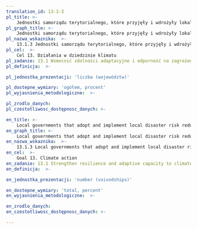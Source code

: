 ```yaml
---
translation_id: 13-1-3
pl_title: >-
    Jednostki samorządu terytorialnego, które przyjęły i wdrożyły lokalne strategie redukcji ryzyka katastrof zgodne z krajową strategią redukcji ryzyka katastrof
pl_graph_title: >-
    Jednostki samorządu terytorialnego, które przyjęły i wdrożyły lokalne strategie redukcji ryzyka katastrof zgodne z krajową strategią redukcji ryzyka katastrof
pl_nazwa_wskaznika:  >-
    13.1.3 Jednostki samorządu terytorialnego, które przyjęły i wdrożyły lokalne strategie redukcji ryzyka katastrof zgodne z krajową strategią redukcji ryzyka katastrof
pl_cel:  >-
    Cel 13. Działania w dziedzinie klimatu
pl_zadanie: 13.1 Wzmocnić zdolności adaptacyjne i odporność na zagrożenia klimatyczne i katastrofy naturalne we wszystkich krajach
pl_definicja:  >-

pl_jednostka_prezentacji: 'liczba (województw)'

pl_dostepne_wymiary: 'ogółem, procent'
pl_wyjasnienia_metodologiczne:  >-

pl_zrodlo_danych:
pl_czestotliwosc_dostępnosc_danych: >-

en_title: >-
    Local governments that adopt and implement local disaster risk reduction strategies in line with national disaster risk reduction strategies
en_graph_title: >-
    Local governments that adopt and implement local disaster risk reduction strategies in line with national disaster risk reduction strategies
en_nazwa_wskaznika:  >-
    13.1.3 Local governments that adopt and implement local disaster risk reduction strategies in line with national disaster risk reduction strategies
en_cel:  >-
    Goal 13. Climate action
en_zadanie: 13.1 Strengthen resilience and adaptive capacity to climate-related hazards and natural disasters in all countries
en_definicja:  >-

en_jednostka_prezentacji: 'number (voivodships)'

en_dostepne_wymiary: 'total, percent'
en_wyjasnienia_metodologiczne:  >-

en_zrodlo_danych:
en_czestotliwosc_dostępnosc_danych: >-

---
```

